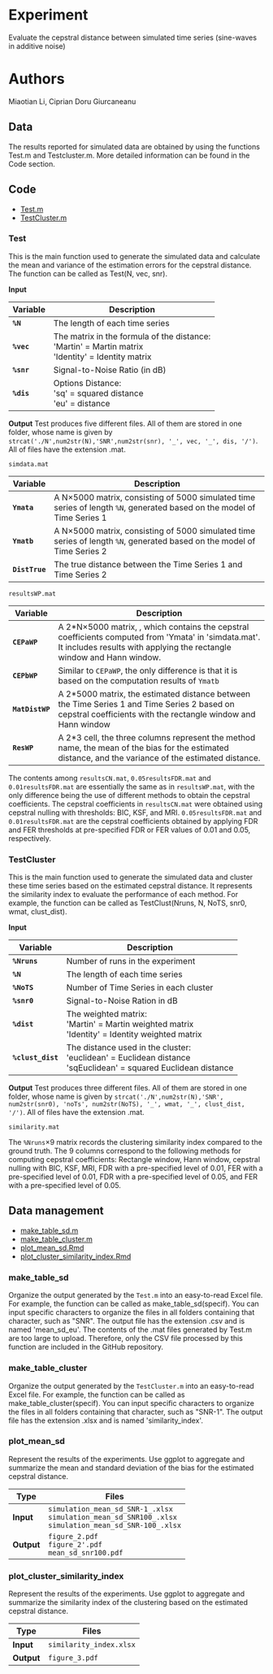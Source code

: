 # Experiment
Evaluate the cepstral distance between simulated time series (sine-waves in additive noise)

# Authors
Miaotian Li, Ciprian Doru Giurcaneanu

## Data
The results reported for simulated data are obtained by using the functions Test.m and Testcluster.m. More detailed information can be found in the Code section.

## Code
- [Test.m](#Test)
- [TestCluster.m](#TestCluster)


### Test
This is the main function used to generate the simulated data and calculate the mean and variance of the estimation errors for the cepstral distance. 
The function can be called as Test(N, vec, snr).

**Input**

| **Variable**   | **Description**                                                                                         |
|----------------|---------------------------------------------------------------------------------------------------------|
| **`%N`**    | The length of each time series                                                              |
| **`%vec`** | The matrix in the formula of the distance:<br> 'Martin' = Martin matrix<br> 'Identity' = Identity matrix |
| **`%snr`**   | Signal-to-Noise Ratio (in dB)   
| **`%dis`**   | Options Distance:<br> 'sq' = squared distance<br> 'eu' = distance |

**Output**
Test produces five different files. All of them are stored in one folder, whose name is given by `strcat('./N',num2str(N),'SNR',num2str(snr), '_', vec, '_', dis, '/')`. All of files have the extension .mat. 

`simdata.mat`

| **Variable**   | **Description**                                                                                         |
|----------------|---------------------------------------------------------------------------------------------------------|
| **`Ymata`**    | A N×5000 matrix, consisting of 5000 simulated time series of length `%N`, generated based on the model of Time Series 1|                                                              |
| **`Ymatb`**    | A N×5000 matrix, consisting of 5000 simulated time series of length `%N`, generated based on the model of Time Series 2|    
| **`DistTrue`** | The true distance between the Time Series 1 and Time Series 2   |

`resultsWP.mat`

| **Variable**   | **Description**                                                                                         |
|----------------|---------------------------------------------------------------------------------------------------------|
| **`CEPaWP`**    | A 2*N×5000 matrix, , which contains the cepstral coefficients computed from 'Ymata' in 'simdata.mat'. It includes results with applying the rectangle window and Hann window.|                                                              |
| **`CEPbWP`**    | Similar to `CEPaWP`, the only difference is that it is based on the computation results of `Ymatb`|    
| **`MatDistWP`** | A 2*5000 matrix, the estimated distance between the Time Series 1 and Time Series 2 based on cepstral coefficients with the rectangle window and Hann window |
| **`ResWP`** | A 2*3 cell, the three columns represent the method name, the mean of the bias for the estimated distance, and the variance of the estimated distance.|

 The contents among `resultsCN.mat`, `0.05resultsFDR.mat` and `0.01resultsFDR.mat` are essentially the same as in `resultsWP.mat`, with the only difference being the use of different methods to obtain the cepstral coefficients. The cepstral coefficients in `resultsCN.mat` were obtained using cepstral nulling with thresholds: BIC, KSF, and MRI. `0.05resultsFDR.mat` and `0.01resultsFDR.mat` are the cepstral coefficients obtained by applying FDR and FER thresholds at pre-specified FDR or FER values of 0.01 and 0.05, respectively.

### TestCluster

This is the main function used to generate the simulated data and cluster these time series based on the estimated cepstral distance. It represents the similarity index to evaluate the performance of each method. For example, the function can be called as TestClust(Nruns, N, NoTS, snr0, wmat, clust_dist).

**Input**

| **Variable**   | **Description**                                                                                         |
|----------------|---------------------------------------------------------------------------------------------------------|
| **`%Nruns`**    | Number of runs in the experiment                                                              |
| **`%N`**    | The length of each time series                                                              |
| **`%NoTS`** | Number of Time Series in each cluster |
| **`%snr0`**   | Signal-to-Noise Ration in dB                                                        |
| **`%dist`**   | The weighted matrix:<br> 'Martin' = Martin weighted matrix<br> 'Identity' = Identity weighted matrix |
| **`%clust_dist`**   | The distance used in the cluster:<br> 'euclidean' = Euclidean distance <br> 'sqEuclidean' = squared Euclidean distance |

**Output**
Test produces three different files. All of them are stored in one folder, whose name is given by `strcat('./N',num2str(N),'SNR', num2str(snr0), 'noTs', num2str(NoTS), '_', wmat, '_', clust_dist, '/')`. All of files have the extension .mat. 

`similarity.mat`

The `%Nruns`×9 matrix records the clustering similarity index compared to the ground truth. The 9 columns correspond to the following methods for computing cepstral coefficients: Rectangle window, Hann window, cepstral nulling with BIC, KSF, MRI, FDR with a pre-specified level of 0.01, FER with a pre-specified level of 0.01, FDR with a pre-specified level of 0.05, and FER with a pre-specified level of 0.05.

## Data management

- [make_table_sd.m](#make_table_sd)
- [make_table_cluster.m](#make_table_cluster)
- [plot_mean_sd.Rmd](#plot_mean_sd)
- [plot_cluster_similarity_index.Rmd](#plot_cluster_similarity_index)

### make_table_sd

Organize the output generated by the `Test.m` into an easy-to-read Excel file. For example, the function can be called as make_table_sd(specif). You can input specific characters to organize the files in all folders containing that character, such as "SNR". The output file has the extension .csv and is named 'mean_sd_eu'. The contents of the .mat files generated by Test.m are too large to upload. Therefore, only the CSV file processed by this function are included in the GitHub repository.

### make_table_cluster

Organize the output generated by the `TestCluster.m` into an easy-to-read Excel file. For example, the function can be called as make_table_cluster(specif). You can input specific characters to organize the files in all folders containing that character, such as "SNR-1". The output file has the extension .xlsx and is named 'similarity_index'.

### plot_mean_sd

Represent the results of the experiments. Use ggplot to aggregate and summarize the mean and standard deviation of the bias for the estimated cepstral distance.

| **Type**   | **Files**                                                                                             |
|------------|-------------------------------------------------------------------------------------------------------|
| **Input**  | `simulation_mean_sd_SNR-1_.xlsx`<br>`simulation_mean_sd_SNR100_.xlsx`<br>`simulation_mean_sd_SNR-100_.xlsx` |
| **Output** | `figure_2.pdf`<br>`figure_2'.pdf`<br>`mean_sd_snr100.pdf` |

### plot_cluster_similarity_index
Represent the results of the experiments. Use ggplot to aggregate and summarize the similarity index of the clustering based on the estimated cepstral distance.

| **Type**   | **Files**                                                                                             |
|------------|-------------------------------------------------------------------------------------------------------|
| **Input**  | `similarity_index.xlsx` |
| **Output** | `figure_3.pdf`|
